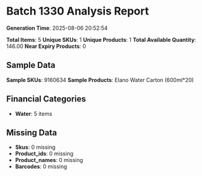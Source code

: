 # Batch 1330 Analysis Report

**Generation Time**: 2025-08-06 20:52:54

**Total Items**: 5
**Unique SKUs**: 1
**Unique Products**: 1
**Total Available Quantity**: 146.00
**Near Expiry Products**: 0

## Sample Data
**Sample SKUs**: 9160634
**Sample Products**: Elano Water Carton (600ml*20)

## Financial Categories
- **Water**: 5 items

## Missing Data
- **Skus**: 0 missing
- **Product_ids**: 0 missing
- **Product_names**: 0 missing
- **Barcodes**: 0 missing
